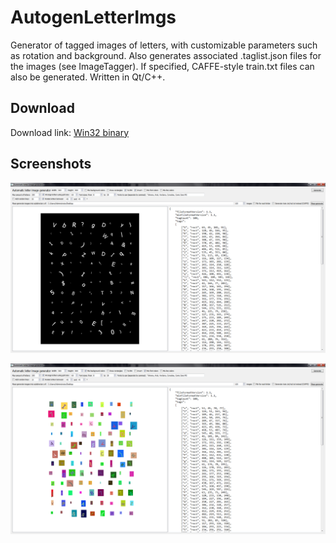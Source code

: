# AutogenLetterImgs
Generator of tagged images of letters, with customizable parameters such as rotation and background. Also generates associated .taglist.json files for the images (see ImageTagger).
If specified, CAFFE-style train.txt files can also be generated. Written in Qt/C++.

## Download

Download link: [Win32 binary](https://github.com/Extender/AutogenLetterImgs/raw/master/bin/autogenletterimgs-v1.1-bin-win32.zip)

## Screenshots

![Screenshot 1](Screenshot.png)

![Screenshot 2](Screenshot2.png)